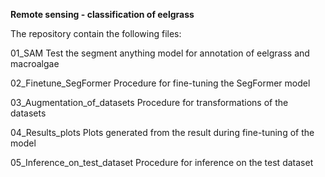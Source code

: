 **Remote sensing - classification of eelgrass**



The repository contain the following files:

01_SAM
Test the segment anything model for annotation of eelgrass and macroalgae

02_Finetune_SegFormer
Procedure for fine-tuning the SegFormer model 

03_Augmentation_of_datasets
Procedure for transformations of the datasets

04_Results_plots
Plots generated from the result during fine-tuning of the model

05_Inference_on_test_dataset
Procedure for inference on the test dataset
